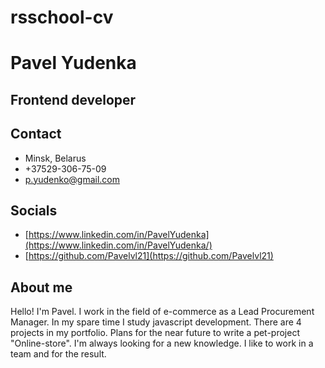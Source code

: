 # rsschool-cv

# Pavel Yudenka

## Frontend developer

## Contact
* Minsk, Belarus
* +37529-306-75-09
* [p.yudenko@gmail.com](mailto:p.yudenko@gmail.com)

## Socials
* [https://www.linkedin.com/in/PavelYudenka](https://www.linkedin.com/in/PavelYudenka/)
* [https://github.com/Pavelvl21](https://github.com/Pavelvl21)

## About me
Hello! I'm Pavel. I work in the field of e-commerce as a Lead Procurement Manager. In my spare time I study javascript development. There are 4 projects in my portfolio. Plans for the near future to write a pet-project "Online-store". I'm always looking for a new knowledge. I like to work in a team and for the result.
